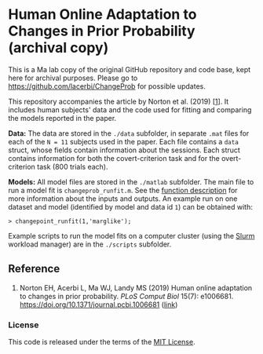 # Human Online Adaptation to Changes in Prior Probability (archival copy)

This is a Ma lab copy of the original GitHub repository and code base, kept here for archival purposes. Please go to https://github.com/lacerbi/ChangeProb for possible updates.

This repository accompanies the article by Norton et al. (2019) [[1](https://github.com/lacerbi/ChangeProb/blob/master/README.md#reference)].
It includes human subjects' data and the code used for fitting and comparing the models reported in the paper.

**Data:** The data are stored in the `./data` subfolder, in separate `.mat` files for each of the `N = 11` subjects used in the paper. Each file contains a `data` struct, whose fields contain information about the sessions. Each struct contains information for both the covert-criterion task and for the overt-criterion task (800 trials each).

**Models:** All model files are stored in the `./matlab` subfolder. The main file to run a model fit is `changeprob_runfit.m`. See the [function description](https://github.com/lacerbi/ChangeProb/blob/master/matlab/changeprob_runfit.m) for more information about the inputs and outputs. An example run on one dataset and model (identified by model and data id `1`) can be obtained with:
```
> changepoint_runfit(1,'marglike');
```
Example scripts to run the model fits on a computer cluster (using the [Slurm](https://slurm.schedmd.com/) workload manager) are in the `./scripts` subfolder.


## Reference

1. Norton EH, Acerbi L, Ma WJ, Landy MS (2019) Human online adaptation to changes in prior probability. *PLoS Comput Biol* 15(7): e1006681. https://doi.org/10.1371/journal.pcbi.1006681 ([link](https://journals.plos.org/ploscompbiol/article?id=10.1371/journal.pcbi.1006681))

### License

This code is released under the terms of the [MIT License](https://github.com/lacerbi/ChangeProb/blob/master/LICENSE.txt).

